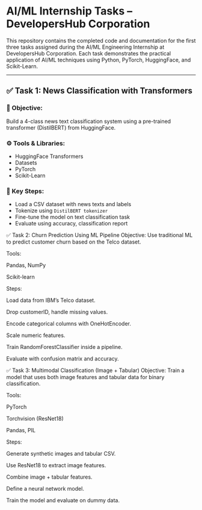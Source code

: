 # AI/ML Internship Tasks – DevelopersHub Corporation

This repository contains the completed code and documentation for the first three tasks assigned during the AI/ML Engineering Internship at DevelopersHub Corporation. Each task demonstrates the practical application of AI/ML techniques using Python, PyTorch, HuggingFace, and Scikit-Learn.

---

## ✅ Task 1: News Classification with Transformers

### 📌 Objective:
Build a 4-class news text classification system using a pre-trained transformer (DistilBERT) from HuggingFace.

### ⚙️ Tools & Libraries:
- HuggingFace Transformers
- Datasets
- PyTorch
- Scikit-Learn

### 🧪 Key Steps:
- Load a CSV dataset with news texts and labels
- Tokenize using `DistilBERT tokenizer`
- Fine-tune the model on text classification task
- Evaluate using accuracy, classification report
  
✅ Task 2: Churn Prediction Using ML Pipeline
Objective:
Use traditional ML to predict customer churn based on the Telco dataset.

Tools:

Pandas, NumPy

Scikit-learn

Steps:

Load data from IBM’s Telco dataset.

Drop customerID, handle missing values.

Encode categorical columns with OneHotEncoder.

Scale numeric features.

Train RandomForestClassifier inside a pipeline.

Evaluate with confusion matrix and accuracy.

✅ Task 3: Multimodal Classification (Image + Tabular)
Objective:
Train a model that uses both image features and tabular data for binary classification.

Tools:

PyTorch

Torchvision (ResNet18)

Pandas, PIL

Steps:

Generate synthetic images and tabular CSV.

Use ResNet18 to extract image features.

Combine image + tabular features.

Define a neural network model.

Train the model and evaluate on dummy data.
